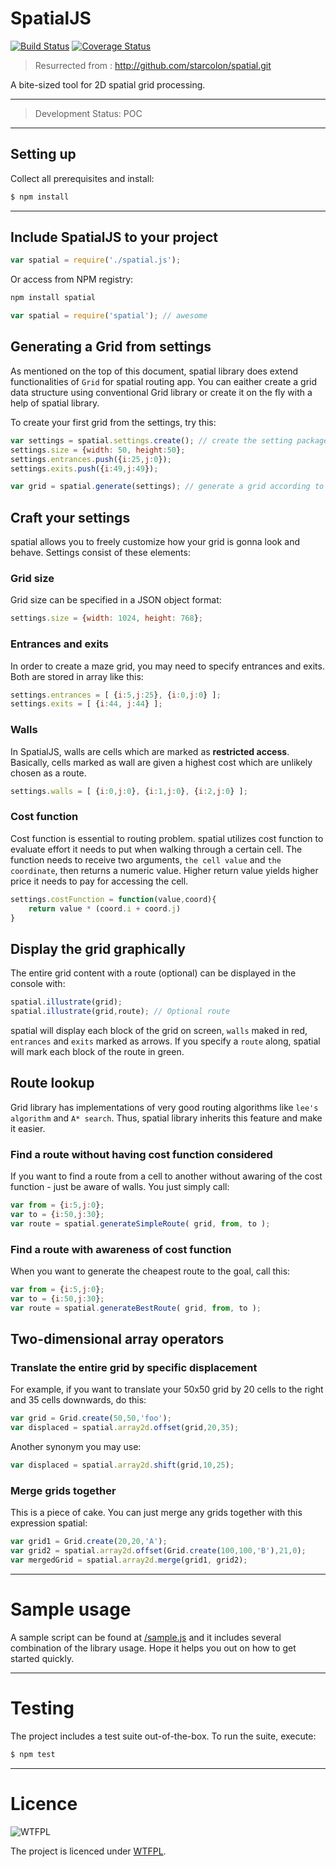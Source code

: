# SpatialJS

[![Build Status](https://travis-ci.org/starcolon/spatialjs.svg?branch=master)](https://travis-ci.org/starcolon/spatialjs)
[![Coverage Status](https://coveralls.io/repos/github/starcolon/spatialjs/badge.svg?branch=master)](https://coveralls.io/github/starcolon/spatialjs?branch=master)

>Resurrected from : http://github.com/starcolon/spatial.git

A bite-sized tool for 2D spatial grid processing.

---

> Development Status: POC

---

## Setting up

Collect all prerequisites and install:

```bash
$ npm install
```

---

## Include SpatialJS to your project

```javascript
var spatial = require('./spatial.js');
```

Or access from NPM registry:
```bash
npm install spatial
```

```javascript
var spatial = require('spatial'); // awesome
```

## Generating a Grid from settings
As mentioned on the top of this document, spatial library does extend functionalities of `Grid` for spatial routing app. You can eaither create a grid data structure using conventional Grid library or create it on the fly with a help of spatial library.

To create your first grid from the settings, try this:
```javascript
var settings = spatial.settings.create(); // create the setting package
settings.size = {width: 50, height:50};
settings.entrances.push({i:25,j:0});
settings.exits.push({i:49,j:49});

var grid = spatial.generate(settings); // generate a grid according to the settings
```

## Craft your settings
spatial allows you to freely customize how your grid is gonna look and behave. Settings consist of these elements:

### Grid size
Grid size can be specified in a JSON object format:
```javascript
settings.size = {width: 1024, height: 768};
```

### Entrances and exits
In order to create a maze grid, you may need to specify entrances and exits. Both are stored in array like this:
```javascript
settings.entrances = [ {i:5,j:25}, {i:0,j:0} ];
settings.exits = [ {i:44, j:44} ];
```

### Walls
In SpatialJS, walls are cells which are marked as **restricted access**. 
Basically, cells marked as wall are given a highest cost 
which are unlikely chosen as a route.

```javascript
settings.walls = [ {i:0,j:0}, {i:1,j:0}, {i:2,j:0} ];
```

### Cost function
Cost function is essential to routing problem. spatial utilizes cost function to evaluate effort it needs to put when walking through a certain cell. The function needs to receive two arguments, `the cell value` and `the coordinate`, then returns a numeric value. Higher return value yields higher price it needs to pay for accessing the cell.

```javascript
settings.costFunction = function(value,coord){
	return value * (coord.i + coord.j)
}
```

## Display the grid graphically
The entire grid content with a route (optional) can be displayed in the console with:

```javascript
spatial.illustrate(grid); 
spatial.illustrate(grid,route); // Optional route
```

spatial will display each block of the grid on screen, `walls` maked in red, `entrances` and `exits` marked as arrows. If you specify a `route` along, spatial will mark each block of the route in green.

## Route lookup
Grid library has implementations of very good routing algorithms like `lee's algorithm` and `A* search`. Thus, spatial library inherits this feature and make it easier.

### Find a route without having cost function considered
If you want to find a route from a cell to another without awaring of the cost function - just be aware of walls. You just simply call:

```javascript
var from = {i:5,j:0};
var to = {i:50,j:30};
var route = spatial.generateSimpleRoute( grid, from, to );
```

### Find a route with awareness of cost function
When you want to generate the cheapest route to the goal, call this:

```javascript
var from = {i:5,j:0};
var to = {i:50,j:30};
var route = spatial.generateBestRoute( grid, from, to );
```

## Two-dimensional array operators
### Translate the entire grid by specific displacement
For example, if you want to translate your 50x50 grid by 20 cells to the right and 35 cells downwards, do this:

```javascript
var grid = Grid.create(50,50,'foo');
var displaced = spatial.array2d.offset(grid,20,35);
```

Another synonym you may use:

```javascript
var displaced = spatial.array2d.shift(grid,10,25);
```

### Merge grids together
This is a piece of cake. You can just merge any grids together with this expression spatial:

```javascript
var grid1 = Grid.create(20,20,'A');
var grid2 = spatial.array2d.offset(Grid.create(100,100,'B'),21,0);
var mergedGrid = spatial.array2d.merge(grid1, grid2); 
```
---

# Sample usage

A sample script can be found at [/sample.js](/sample.js) and 
it includes several combination of the library usage. Hope it helps 
you out on how to get started quickly.

---

# Testing

The project includes a test suite out-of-the-box. 
To run the suite, execute:

```bash
$ npm test
```

---

# Licence

![WTFPL](https://upload.wikimedia.org/wikipedia/commons/thumb/0/05/WTFPL_logo.svg/280px-WTFPL_logo.svg.png)

The project is licenced under [WTFPL](http://www.wtfpl.net/). 






